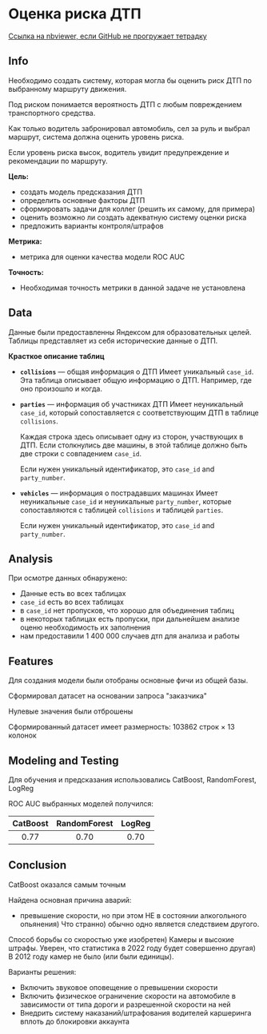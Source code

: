 # Оценка риска ДТП

[Ссылка на nbviewer, если GitHub не прогружает тетрадку](https://nbviewer.org/github/IgumnovAnton/Yandex_Projects/blob/main/Car_crash/car_crash.ipynb)

## **Info**
Необходимо создать систему, которая могла бы оценить риск ДТП по выбранному маршруту движения. 

Под риском понимается вероятность ДТП с любым повреждением транспортного средства. 

Как только водитель забронировал автомобиль, сел за руль и выбрал маршрут, система должна оценить уровень риска. 

Если уровень риска высок, водитель увидит предупреждение и рекомендации по маршруту. 

**Цель:**
- создать модель предсказания ДТП
- определить основные факторы ДТП
- сформировать задачи для коллег (решить их самому, для примера)
- оценить возможно ли создать адекватную систему оценки риска
- предложить варианты контроля/штрафов

**Метрика:**
- метрика для оценки качества модели ROC AUC

**Точность:**
- Необходимая точность метрики в данной задаче не установлена


## **Data**

Данные были предоставленны Яндексом для образовательных целей. 
Таблицы представляет из себя исторические данные о ДТП.

**Красткое описание таблиц**

- **`collisions`** — общая информация о ДТП
Имеет уникальный `case_id`. Эта таблица описывает общую информацию о ДТП. Например, где оно произошло и когда.

- **`parties`** — информация об участниках ДТП
Имеет неуникальный `case_id`, который сопоставляется с соответствующим ДТП в таблице `collisions`. 

    Каждая строка здесь описывает одну из сторон, участвующих в ДТП. Если столкнулись две машины, в этой таблице должно быть две строки с совпадением `case_id`. 

    Если нужен уникальный идентификатор, это `case_id` and `party_number`.

- **`vehicles`** — информация о пострадавших машинах
Имеет неуникальные `case_id` и неуникальные `party_number`, которые сопоставляются с таблицей `collisions` и таблицей `parties`. 

    Если нужен уникальный идентификатор, это `case_id` and `party_number`.

## **Analysis** 

При осмотре данных обнаружено:

- Данные есть во всех таблицах
- `case_id` есть во всех таблицах
- в `case_id` нет пропусков, что хорошо для объединения таблиц
- в некоторых таблицах есть пропуски, при дальнейшем анализе оценю необходимость их заполнения
- нам предоставили 1 400 000 случаев дтп для анализа и работы

## **Features** 

Для создания модели были отобраны основные фичи из общей базы.

Сформировал датасет на основании запроса "заказчика"

Нулевые значения были отброшены

Сформированный датасет имеет размерность: 103862 строк × 13 колонок

## **Modeling and Testing**

Для обучения и предсказания использовались CatBoost, RandomForest, LogReg

ROC AUC выбранных моделей получился:

| CatBoost | RandomForest | LogReg |
|:---:|:---:|:---:|
| 0.77 | 0.70 | 0.70 |

## **Conclusion**

CatBoost оказался самым точным

Найдена основная причина аварий:
- превышение скорости, но при этом НЕ в состоянии алкогольного опьянения) Что странно) обычно одно является следствием другого.

Способ борьбы со скоростью уже изобретен) Камеры и высокие штрафы. Уверен, что статистика в 2022 году будет совершенно другая) В 2012 году камер не было (или были единицы). 

Варианты решения:

- Включить звуковое оповещение о превышении скорости
- Включить физическое ограничение скорости на автомобиле в зависимости от типа дороги и разрешенной скорости на ней
- Внедрить систему наказаний/штрафования водителей каршеринга вплоть до блокировки аккаунта





